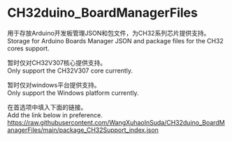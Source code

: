 # CH32duino_BoardManagerFiles
用于存放Arduino开发板管理JSON和包文件，为CH32系列芯片提供支持。<br>
Storage for Arduino Boards Manager JSON and package files for the CH32 cores support.

暂时仅对CH32V307核心提供支持。<br>
Only support the CH32V307 core currently.

暂时仅对windows平台提供支持。<br>
Only support the Windows platform currently.

在首选项中填入下面的链接。<br>
Add the link below in preference.<br>
https://raw.githubusercontent.com/WangXuhaoInSuda/CH32duino_BoardManagerFiles/main/package_CH32Support_index.json
